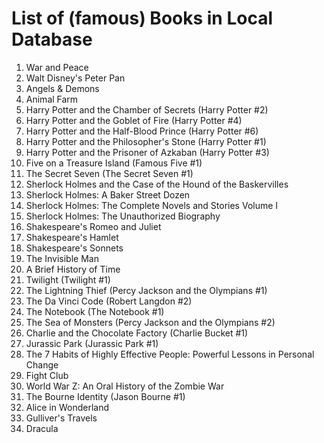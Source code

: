 # List of (famous) Books in Local Database

1. War and Peace
2. Walt Disney's Peter Pan
3. Angels & Demons
4. Animal Farm
5. Harry Potter and the Chamber of Secrets (Harry Potter #2)
6. Harry Potter and the Goblet of Fire (Harry Potter #4)
7. Harry Potter and the Half-Blood Prince (Harry Potter #6)
8. Harry Potter and the Philosopher's Stone (Harry Potter #1)
9. Harry Potter and the Prisoner of Azkaban (Harry Potter #3)
10. Five on a Treasure Island (Famous Five #1)
11. The Secret Seven (The Secret Seven #1)
12. Sherlock Holmes and the Case of the Hound of the Baskervilles
13. Sherlock Holmes: A Baker Street Dozen
14. Sherlock Holmes: The Complete Novels and Stories Volume I
15. Sherlock Holmes: The Unauthorized Biography
16. Shakespeare's Romeo and Juliet
17. Shakespeare's Hamlet
18. Shakespeare's Sonnets
19. The Invisible Man
20. A Brief History of Time
21. Twilight (Twilight #1)
22. The Lightning Thief (Percy Jackson and the Olympians #1)
23. The Da Vinci Code (Robert Langdon #2)
24. The Notebook (The Notebook #1)
25. The Sea of Monsters (Percy Jackson and the Olympians #2)
26. Charlie and the Chocolate Factory (Charlie Bucket #1)
27. Jurassic Park (Jurassic Park #1)
28. The 7 Habits of Highly Effective People: Powerful Lessons in Personal Change
29. Fight Club
30. World War Z: An Oral History of the Zombie War
31. The Bourne Identity (Jason Bourne #1)
32. Alice in Wonderland
33. Gulliver's Travels
34. Dracula